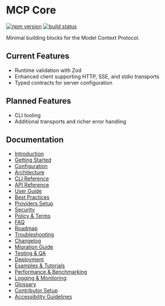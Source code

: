# MCP Core

[![npm version](https://img.shields.io/npm/v/@cortex-os/mcp-core)](https://www.npmjs.com/package/@cortex-os/mcp-core)
[![build status](https://img.shields.io/github/actions/workflow/status/Cortex-OS/Cortex-OS/ci.yml?branch=main&label=CI)](https://github.com/Cortex-OS/Cortex-OS/actions/workflows/ci.yml)

Minimal building blocks for the Model Context Protocol.

## Current Features

- Runtime validation with Zod
- Enhanced client supporting HTTP, SSE, and stdio transports
- Typed contracts for server configuration

## Planned Features

- CLI tooling
- Additional transports and richer error handling

## Documentation

- [Introduction](./introduction.md)
- [Getting Started](./getting-started.md)
- [Configuration](./configuration.md)
- [Architecture](./architecture.md)
- [CLI Reference](./cli-reference.md)
- [API Reference](./api-reference.md)
- [User Guide](./user-guide.md)
- [Best Practices](./best-practices.md)
- [Providers Setup](./providers-setup.md)
- [Security](./security.md)
- [Policy & Terms](./policy.md)
- [FAQ](./faq.md)
- [Roadmap](./roadmap.md)
- [Troubleshooting](./troubleshooting.md)
- [Changelog](./changelog.md)
- [Migration Guide](./migration-guide.md)
- [Testing & QA](./testing.md)
- [Deployment](./deployment.md)
- [Examples & Tutorials](./examples.md)
- [Performance & Benchmarking](./performance.md)
- [Logging & Monitoring](./logging-monitoring.md)
- [Glossary](./glossary.md)
- [Contributor Setup](./contributor-setup.md)
- [Accessibility Guidelines](./accessibility.md)
